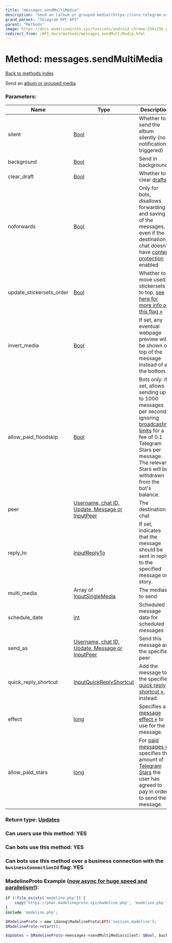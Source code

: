 ```yaml
---
title: "messages.sendMultiMedia"
description: "Send an [album or grouped media](https://core.telegram.org/api/files#albums-grouped-media)"
grand_parent: "Telegram RPC API"
parent: "Methods"
image: https://docs.madelineproto.xyz/favicons/android-chrome-256x256.png
redirect_from: /API_docs/methods/messages_sendMultiMedia.html
---
```

# Method: messages.sendMultiMedia
[Back to methods index](index.html)



Send an [album or grouped media](https://core.telegram.org/api/files#albums-grouped-media)

### Parameters:

| Name     |    Type       | Description | Required |
|----------|---------------|-------------|----------|
|silent|[Bool](/API_docs/types/Bool.html) | Whether to send the album silently (no notification triggered) | Optional|
|background|[Bool](/API_docs/types/Bool.html) | Send in background? | Optional|
|clear\_draft|[Bool](/API_docs/types/Bool.html) | Whether to clear [drafts](https://core.telegram.org/api/drafts) | Optional|
|noforwards|[Bool](/API_docs/types/Bool.html) | Only for bots, disallows forwarding and saving of the messages, even if the destination chat doesn't have [content protection](https://telegram.org/blog/protected-content-delete-by-date-and-more) enabled | Optional|
|update\_stickersets\_order|[Bool](/API_docs/types/Bool.html) | Whether to move used stickersets to top, [see here for more info on this flag »](https://core.telegram.org/api/stickers#recent-stickersets) | Optional|
|invert\_media|[Bool](/API_docs/types/Bool.html) | If set, any eventual webpage preview will be shown on top of the message instead of at the bottom. | Optional|
|allow\_paid\_floodskip|[Bool](/API_docs/types/Bool.html) | Bots only: if set, allows sending up to 1000 messages per second, ignoring [broadcasting limits](https://core.telegram.org/bots/faq#how-can-i-message-all-of-my-bot-39s-subscribers-at-once) for a fee of 0.1 Telegram Stars per message. The relevant Stars will be withdrawn from the bot's balance. | Optional|
|peer|[Username, chat ID, Update, Message or InputPeer](/API_docs/types/InputPeer.html) | The destination chat | Optional|
|reply\_to|[InputReplyTo](/API_docs/types/InputReplyTo.html) | If set, indicates that the message should be sent in reply to the specified message or story. | Optional|
|multi\_media|Array of [InputSingleMedia](/API_docs/types/InputSingleMedia.html) | The medias to send | Yes|
|schedule\_date|[int](/API_docs/types/int.html) | Scheduled message date for scheduled messages | Optional|
|send\_as|[Username, chat ID, Update, Message or InputPeer](/API_docs/types/InputPeer.html) | Send this message as the specified peer | Optional|
|quick\_reply\_shortcut|[InputQuickReplyShortcut](/API_docs/types/InputQuickReplyShortcut.html) | Add the message to the specified [quick reply shortcut »](https://core.telegram.org/api/business#quick-reply-shortcuts), instead. | Optional|
|effect|[long](/API_docs/types/long.html) | Specifies a [message effect »](https://core.telegram.org/api/effects) to use for the message. | Optional|
|allow\_paid\_stars|[long](/API_docs/types/long.html) | For [paid messages »](https://core.telegram.org/api/paid-messages), specifies the amount of [Telegram Stars](https://core.telegram.org/api/stars) the user has agreed to pay in order to send the message. | Optional|


### Return type: [Updates](/API_docs/types/Updates.html)

### Can users use this method: **YES**


### Can bots use this method: **YES**


### Can bots use this method over a business connection with the `businessConnectionId` flag: **YES**


### MadelineProto Example ([now async for huge speed and parallelism!](https://docs.madelineproto.xyz/docs/ASYNC.html)):


```php
if (!file_exists('madeline.php')) {
    copy('https://phar.madelineproto.xyz/madeline.php', 'madeline.php');
}
include 'madeline.php';

$MadelineProto = new \danog\MadelineProto\API('session.madeline');
$MadelineProto->start();

$Updates = $MadelineProto->messages->sendMultiMedia(silent: $Bool, background: $Bool, clear_draft: $Bool, noforwards: $Bool, update_stickersets_order: $Bool, invert_media: $Bool, allow_paid_floodskip: $Bool, peer: $InputPeer, reply_to: $InputReplyTo, multi_media: [$InputSingleMedia, $InputSingleMedia], schedule_date: $int, send_as: $InputPeer, quick_reply_shortcut: $InputQuickReplyShortcut, effect: $long, allow_paid_stars: $long, );
```

